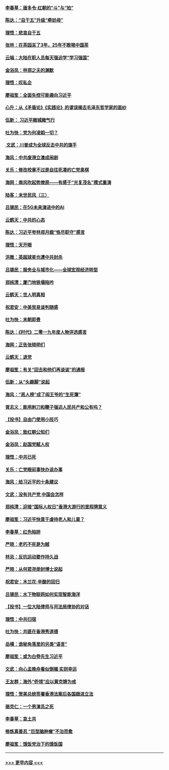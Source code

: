 #### [李春草：唐多令‧红朝的“斗”与“拍”](../pages/nsc993/n11739830.md?t=12231544) 
#### [陈达：“自干五”升级“牵妨母”](../pages/nsc993/n11739724.md?t=12231544) 
#### [理悟：悲哀自干五](../pages/nsc993/n11739547.md?t=12231544) 
#### [张林：在茶园呆了3年，25年不敢喝中国茶](../pages/nsc993/n11739240.md?t=12231544) 
#### [云端：大陆在职人员每天强迫学“学习强国”](../pages/nsc993/n11738735.md?t=12231544) 
#### [金浴凤：林郑之夫的渊默](../pages/nsc993/n11737735.md?t=12231544) 
#### [理悟：叹私企](../pages/nsc993/n11737715.md?t=12231544) 
#### [廖祖笙：全面失控可能袭向习近平](../pages/nsc993/n11737704.md?t=12231544) 
#### [心升：从《矛盾论》《实践论》的谬误揭去毛泽东哲学家的面纱](../pages/nsc993/n11736962.md?t=12231544) 
#### [伍新： 习近平赌城赌气行](../pages/nsc993/n11736929.md?t=12231544) 
#### [吐为快：党为何凌蹈一切？](../pages/nsc993/n11736915.md?t=12231544) 
#### [ 文武：川普成为全球反击中共的旗手](../pages/nsc993/n11736882.md?t=12231544) 
#### [海风：中共废港立澳成闹剧](../pages/nsc993/n11735857.md?t=12231544) 
#### [关乐：修改校章不过是自往死凑的亡党臭棋](../pages/nsc993/n11735097.md?t=12231544) 
#### [海网：南风吹起势燎原——有感于“光复茂名”模式重演](../pages/nsc993/n11732308.md?t=12231544) 
#### [陆客：末世民风（三）](../pages/nsc993/n11732211.md?t=12231544) 
#### [吕锡民：在5G未来演进中的AI](../pages/nsc993/n11730010.md?t=12231544) 
#### [云鹤天：中共的心态](../pages/nsc993/n11729906.md?t=12231544) 
#### [陈达：习近平夸林郑月娥“恪尽职守”感言](../pages/nsc993/n11729881.md?t=12231544) 
#### [理悟：天开眼](../pages/nsc993/n11729699.md?t=12231544) 
#### [洪微：英超球星也遭中共封杀](../pages/nsc993/n11727243.md?t=12231544) 
#### [吕锡民：服务业与城市化——全球宏观经济转型](../pages/nsc993/n11725845.md?t=12231544) 
#### [郑纯清：厦门地铁塌陷吟](../pages/nsc993/n11725813.md?t=12231544) 
#### [云鹤天：世人明真相](../pages/nsc993/n11725621.md?t=12231544) 
#### [祝君安：中美贸易谈判随感](../pages/nsc993/n11725609.md?t=12231544) 
#### [吐为快：末朝即景](../pages/nsc993/n11723365.md?t=12231544) 
#### [陈达：《时代》二零一九年度人物评选感言](../pages/nsc993/n11723337.md?t=12231544) 
#### [海网：正告张晓明们](../pages/nsc993/n11723228.md?t=12231544) 
#### [云鹤天：退党](../pages/nsc993/n11723056.md?t=12231544) 
#### [廖祖笙：有关“回去和他们再谈谈”的通报](../pages/nsc993/n11722442.md?t=12231544) 
#### [伍新：从“头踢脚”说起](../pages/nsc993/n11722429.md?t=12231544) 
#### [海风：“恶人榜”成了阎王爷的“生死簿”](../pages/nsc993/n11722272.md?t=12231544) 
#### [胥志义：能用剌刀和鞭子强迫人民共产和公有吗？](../pages/nsc993/n11720569.md?t=12231544) 
#### [【投书】自由门使用小技巧](../pages/nsc993/n11720180.md?t=12231544) 
#### [金浴凤：致红朝公知们](../pages/nsc993/n11720563.md?t=12231544) 
#### [金浴凤：赵国党赋人权](../pages/nsc993/n11720533.md?t=12231544) 
#### [理悟：中共已死](../pages/nsc993/n11720233.md?t=12231544) 
#### [关乐：亡党眼前事快办该办事](../pages/nsc993/n11719160.md?t=12231544) 
#### [海风：给习近平的十条建议](../pages/nsc993/n11717616.md?t=12231544) 
#### [文武：没有共产党 中国会怎样](../pages/nsc993/n11717584.md?t=12231544) 
#### [郑纯清：迎接“国际人权日”香港大游行的里程牌意义](../pages/nsc993/n11717417.md?t=12231544) 
#### [廖祖笙：习近平快意于虐待老人和儿童？](../pages/nsc993/n11715313.md?t=12231544) 
#### [李春草：红色陷阱](../pages/nsc993/n11715029.md?t=12231544) 
#### [严晓：老朽不死是为贼](../pages/nsc993/n11712910.md?t=12231544) 
#### [林忌：反抗运动要作持久战](../pages/nsc993/n11712623.md?t=12231544) 
#### [严晓：从何君尧册封博士说起](../pages/nsc993/n11712465.md?t=12231544) 
#### [祝君安：木兰花·辛酸的回归](../pages/nsc993/n11712381.md?t=12231544) 
#### [吕锡民：水下物联网如何实现智能海洋](../pages/nsc993/n11711158.md?t=12231544) 
#### [【投书】一位大陆律师与司法局律协的对话](../pages/nsc993/n11709675.md?t=12231544) 
#### [理悟：中共归宿](../pages/nsc993/n11710059.md?t=12231544) 
#### [吐为快：共匪在香港秀道德](../pages/nsc993/n11709979.md?t=12231544) 
#### [岳横：诡秘角落里的另类“语言”](../pages/nsc993/n11709792.md?t=12231544) 
#### [廖祖笙：或为白卷先生习近平](../pages/nsc993/n11708330.md?t=12231544) 
#### [文武：向心孟晚舟看似倒楣 实则幸运](../pages/nsc993/n11708236.md?t=12231544) 
#### [王友群：海外“侨领”应以黄克锵为戒](../pages/nsc993/n11706176.md?t=12231544) 
#### [理悟：贺美总统签署香港法案后各国跟进立法](../pages/nsc993/n11706853.md?t=12231544) 
#### [骆克仁：一个男演员之死](../pages/nsc993/n11706677.md?t=12231544) 
#### [李春草：哀土共](../pages/nsc993/n11706255.md?t=12231544) 
#### [修炼真善忍 “巨型脑肿瘤”不治而愈](../pages/nsc993/n11705340.md?t=12231544) 
#### [廖祖笙：饿饭党治下的饿饭国](../pages/nsc993/n11705085.md?t=12231544) 

----
#### [ >>> 更早内容 <<< ](../indexes/nsc993-earlier.md)
